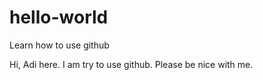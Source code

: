 # hello-world
Learn how to use github

Hi, Adi here. I am try to use github. Please be nice with me.
